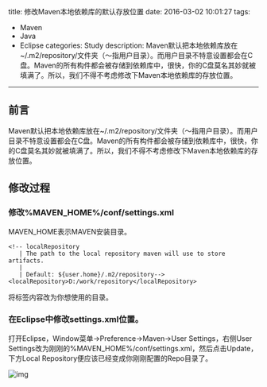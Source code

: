 title: 修改Maven本地依赖库的默认存放位置
date: 2016-03-02 10:01:27
tags: 
- Maven
- Java
- Eclipse
categories: Study
description: Maven默认把本地依赖库放在~/.m2/repository/文件夹（～指用户目录）。而用户目录不特意设置都会在C盘。Maven的所有构件都会被存储到依赖库中，很快，你的C盘莫名其妙就被填满了。所以，我们不得不考虑修改下Maven本地依赖库的存放位置。
---

## 前言
Maven默认把本地依赖库放在~/.m2/repository/文件夹（～指用户目录）。而用户目录不特意设置都会在C盘。Maven的所有构件都会被存储到依赖库中，很快，你的C盘莫名其妙就被填满了。所以，我们不得不考虑修改下Maven本地依赖库的存放位置。

## 修改过程

### 修改%MAVEN_HOME%/conf/settings.xml
MAVEN_HOME表示MAVEN安装目录。

	<!-- localRepository
	   | The path to the local repository maven will use to store artifacts.
	   |
	   | Default: ${user.home}/.m2/repository-->
	<localRepository>D:/work/repository</localRepository>

将<localRepository>标签内容改为你想使用的目录。

### 在Eclipse中修改settings.xml位置。

打开Eclipse，Window菜单->Preference->Maven->User Settings，右侧User Settings改为刚刚的%MAVEN_HOME%/conf/settings.xml，然后点击Update，下方Local Repository便应该已经变成你刚刚配置的Repo目录了。

![img](http://xuchen.wang/img/mavenfolder.png)